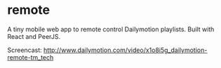 remote
======

A tiny mobile web app to remote control Dailymotion playlists. 
Built with React and PeerJS.

Screencast: http://www.dailymotion.com/video/x1o8i5g_dailymotion-remote-tm_tech

